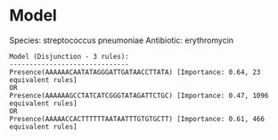 
# Model

Species: streptococcus pneumoniae
Antibiotic: erythromycin

```
Model (Disjunction - 3 rules):
------------------------------
Presence(AAAAAACAATATAGGGATTGATAACCTTATA) [Importance: 0.64, 23 equivalent rules]
OR
Presence(AAAAAAGCCTATCATCGGGTATAGATTCTGC) [Importance: 0.47, 1096 equivalent rules]
OR
Presence(AAAAACCACTTTTTTAATAATTTGTGTGCTT) [Importance: 0.61, 466 equivalent rules]

```

